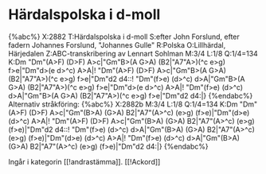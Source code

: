 # Härdalspolska i d-moll

{%abc%}
X:2882
T:Härdalspolska i d-moll
S:efter John Forslund, efter fadern Johannes Forslund, "Johannes Gulle" 
R:Polska
O:Lillhärdal, Härjedalen
Z:ABC-transkribering av Lennart Sohlman
M:3/4
L:1/8
Q:1/4=134
K:Dm
"Dm"(A>F) (D>F) A>c|"Gm"B>(A G>A) (B2|"A7"A>)(^c e>g) f>e|"Dm"d>(e d>^c) A>A|!
"Dm"(A>F) (D>F) A>c|"Gm"B>(A G>A) (B2|"A7"A>)(^c e>g) f>e|"Dm"d2 d4::!
"Dm"(f>e) (d>^c) d>A|"Gm"B>(A G>A) (B2|"A7"A>)(^c e>g) f>e|"Dm"d>(e d>^c) A>A|!
"Dm"(f>e) (d>^c) d>A|"Gm"B>(A G>A) (B2|"A7"A>)(^c e>g) f>e|"Dm"d2 d4:|}
{%endabc%}
Alternativ stråkföring:
{%abc%}
X:2882b
M:3/4
L:1/8
Q:1/4=134
K:Dm
"Dm"(A>F) (D>F) A>c|"Gm"(B>A) (G>A) B2|"A7"(A>^c) (e>g) (f>e)|"Dm"(d>e) (d>^c) A>A|!
"Dm"(A>F) (D>F) A>c|"Gm"(B>A) (G>A) B2|"A7"(A>^c) (e>g) (f>e)|"Dm"d2 d4::!
"Dm"(f>e) (d>^c) d>A|"Gm"(B>A) (G>A) B2|"A7"(A>^c) (e>g) (f>e)|"Dm"(d>e) (d>^c) A>A|!
"Dm"(f>e) (d>^c) d>A|"Gm"(B>A) (G>A) B2|"A7"(A>^c) (e>g) (f>e)|"Dm"d2 d4:|}
{%endabc%}

Ingår i kategorin [[!andrastämma]].
[[!Ackord]]
